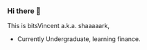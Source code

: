 ### Hi there 👋

This is bitsVincent a.k.a. shaaaaark,
 - Currently Undergraduate, learning finance.
  

